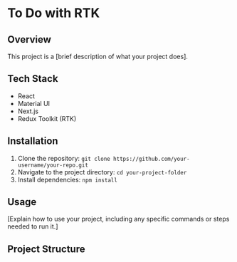 # To Do with RTK #

## Overview
This project is a [brief description of what your project does].

## Tech Stack
- React
- Material UI
- Next.js
- Redux Toolkit (RTK)

## Installation
1. Clone the repository: `git clone https://github.com/your-username/your-repo.git`
2. Navigate to the project directory: `cd your-project-folder`
3. Install dependencies: `npm install`

## Usage
[Explain how to use your project, including any specific commands or steps needed to run it.]

## Project Structure
